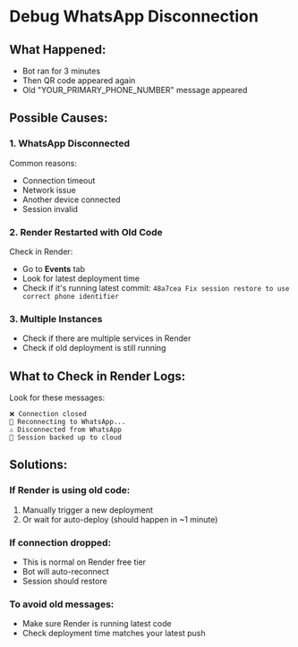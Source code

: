 # Debug WhatsApp Disconnection

## What Happened:
- Bot ran for 3 minutes
- Then QR code appeared again
- Old "YOUR_PRIMARY_PHONE_NUMBER" message appeared

## Possible Causes:

### 1. WhatsApp Disconnected
Common reasons:
- Connection timeout
- Network issue
- Another device connected
- Session invalid

### 2. Render Restarted with Old Code
Check in Render:
- Go to **Events** tab
- Look for latest deployment time
- Check if it's running latest commit: `48a7cea Fix session restore to use correct phone identifier`

### 3. Multiple Instances
- Check if there are multiple services in Render
- Check if old deployment is still running

## What to Check in Render Logs:

Look for these messages:
```
❌ Connection closed
🔄 Reconnecting to WhatsApp...
⚠️ Disconnected from WhatsApp
💾 Session backed up to cloud
```

## Solutions:

### If Render is using old code:
1. Manually trigger a new deployment
2. Or wait for auto-deploy (should happen in ~1 minute)

### If connection dropped:
- This is normal on Render free tier
- Bot will auto-reconnect
- Session should restore

### To avoid old messages:
- Make sure Render is running latest code
- Check deployment time matches your latest push

